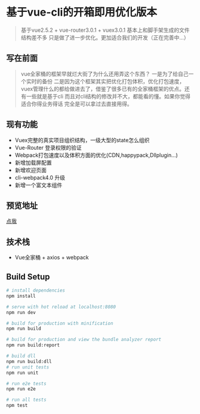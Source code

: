 # 基于vue-cli的开箱即用优化版本

> 基于vue2.5.2 + vue-router3.0.1 + vuex3.0.1 基本上和脚手架生成的文件结构差不多 只是做了进一步优化。更加适合我们的开发（正在完善中...）

## 写在前面
> vue全家桶的框架早就烂大街了为什么还用弄这个东西？ 一是为了给自己一个实时的备份 二是因为这个框架其实把优化打包体积，优化打包速度，vuex管理什么的都给做进去了，借鉴了很多已有的全家桶框架的优点。还有一些就是基于cli 而且对cli结构的修改并不大，都能看的懂。如果你觉得适合你得业务得话 完全是可以拿过去直接用得。

## 现有功能
- Vuex完整的真实项目组织结构，一级大型的state怎么组织
- Vue-Router 登录权限的验证
- Webpack打包速度以及体积方面的优化(CDN,happypack,Dllplugin...)
- 新增加载屏配置
- 新增欢迎页面
- cli-webpack4.0 升级
- 新增一个富文本组件
## 预览地址
[点我](https://qdmarkman.github.io/vue-base-template/dist/index.html)
## 技术栈
- Vue全家桶 + axios + webpack

## Build Setup

``` bash
# install dependencies
npm install

# serve with hot reload at localhost:8080
npm run dev

# build for production with minification
npm run build

# build for production and view the bundle analyzer report
npm run build:report

# build dll
npm run build:dll
# run unit tests
npm run unit

# run e2e tests
npm run e2e

# run all tests
npm test
```


